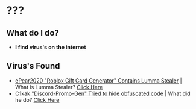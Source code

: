 # ???

## What do I do?

* **I find virus's on the internet**

  
## Virus's Found

- [ePear2020 "Roblox Gift Card Generator" Contains Lumma Stealer](https://github.com/ePearl2020/Roblox-Gift-Code-Generator) | What is Lumma Stealer? [Click Here](https://any.run/malware-trends/lumma)
- [C1kak "Discord-Promo-Gen" Tried to hide obfuscated code](https://github.com/C1kak/Discord-Promo-Gen) | What did he do? [Click Here](https://github.com/C1kak/Discord-Promo-Gen/issues/1)
<!---
questionMrk/questionMrk is a ✨ special ✨ repository because its `README.md` (this file) appears on your GitHub profile.
You can click the Preview link to take a look at your changes.
--->
